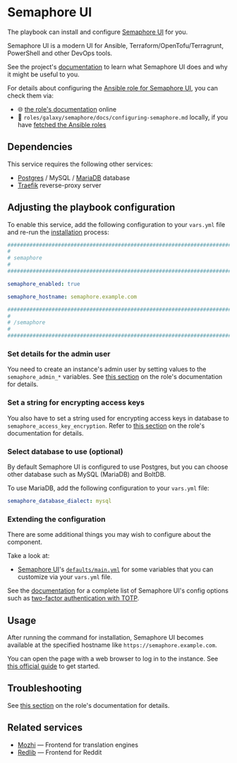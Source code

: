 <!--
SPDX-FileCopyrightText: 2020 - 2024 MDAD project contributors
SPDX-FileCopyrightText: 2020 - 2024 Slavi Pantaleev
SPDX-FileCopyrightText: 2020 Aaron Raimist
SPDX-FileCopyrightText: 2020 Chris van Dijk
SPDX-FileCopyrightText: 2020 Dominik Zajac
SPDX-FileCopyrightText: 2020 Mickaël Cornière
SPDX-FileCopyrightText: 2022 François Darveau
SPDX-FileCopyrightText: 2022 Julian Foad
SPDX-FileCopyrightText: 2022 Warren Bailey
SPDX-FileCopyrightText: 2023 Antonis Christofides
SPDX-FileCopyrightText: 2023 Felix Stupp
SPDX-FileCopyrightText: 2023 Julian-Samuel Gebühr
SPDX-FileCopyrightText: 2023 Pierre 'McFly' Marty
SPDX-FileCopyrightText: 2024 - 2025 Suguru Hirahara

SPDX-License-Identifier: AGPL-3.0-or-later
-->

# Semaphore UI

The playbook can install and configure [Semaphore UI](https://semaphoreui.com) for you.

Semaphore UI is a modern UI for Ansible, Terraform/OpenTofu/Terragrunt, PowerShell and other DevOps tools.

See the project's [documentation](https://docs.semaphoreui.com/) to learn what Semaphore UI does and why it might be useful to you.

For details about configuring the [Ansible role for Semaphore UI](https://github.com/mother-of-all-self-hosting/ansible-role-semaphore), you can check them via:
- 🌐 [the role's documentation](https://github.com/mother-of-all-self-hosting/ansible-role-semaphore/blob/main/docs/configuring-semaphore.md) online
- 📁 `roles/galaxy/semaphore/docs/configuring-semaphore.md` locally, if you have [fetched the Ansible roles](../installing.md)

## Dependencies

This service requires the following other services:

- [Postgres](postgres.md) / MySQL / [MariaDB](mariadb.md) database
- [Traefik](traefik.md) reverse-proxy server

## Adjusting the playbook configuration

To enable this service, add the following configuration to your `vars.yml` file and re-run the [installation](../installing.md) process:

```yaml
########################################################################
#                                                                      #
# semaphore                                                            #
#                                                                      #
########################################################################

semaphore_enabled: true

semaphore_hostname: semaphore.example.com

########################################################################
#                                                                      #
# /semaphore                                                           #
#                                                                      #
########################################################################
```

### Set details for the admin user

You need to create an instance's admin user by setting values to the `semaphore_admin_*` variables. See [this section](https://github.com/mother-of-all-self-hosting/ansible-role-semaphore/blob/main/docs/configuring-semaphore.md#set-details-for-the-admin-user) on the role's documentation for details.

### Set a string for encrypting access keys

You also have to set a string used for encrypting access keys in database to `semaphore_access_key_encryption`. Refer to [this section](https://github.com/mother-of-all-self-hosting/ansible-role-semaphore/blob/main/docs/configuring-semaphore.md#set-a-string-for-encrypting-access-keys) on the role's documentation for details.

### Select database to use (optional)

By default Semaphore UI is configured to use Postgres, but you can choose other database such as MySQL (MariaDB) and BoltDB.

To use MariaDB, add the following configuration to your `vars.yml` file:

```yaml
semaphore_database_dialect: mysql
```

### Extending the configuration

There are some additional things you may wish to configure about the component.

Take a look at:

- [Semaphore UI](https://github.com/mother-of-all-self-hosting/ansible-role-semaphore)'s [`defaults/main.yml`](https://github.com/mother-of-all-self-hosting/ansible-role-semaphore/blob/main/defaults/main.yml) for some variables that you can customize via your `vars.yml` file.

See the [documentation](https://docs.semaphoreui.com/administration-guide/configuration/) for a complete list of Semaphore UI's config options such as [two-factor authentication with TOTP](https://github.com/mother-of-all-self-hosting/ansible-role-semaphore/blob/main/docs/configuring-semaphore.md#enable-2fa-authentication-with-totp-optional).

## Usage

After running the command for installation, Semaphore UI becomes available at the specified hostname like `https://semaphore.example.com`.

You can open the page with a web browser to log in to the instance. See [this official guide](https://docs.semaphoreui.com/user-guide/projects/) to get started.

## Troubleshooting

See [this section](https://github.com/mother-of-all-self-hosting/ansible-role-semaphore/blob/main/docs/configuring-semaphore.md#troubleshooting) on the role's documentation for details.

## Related services

- [Mozhi](mozhi.md) — Frontend for translation engines
- [Redlib](redlib.md) — Frontend for Reddit
